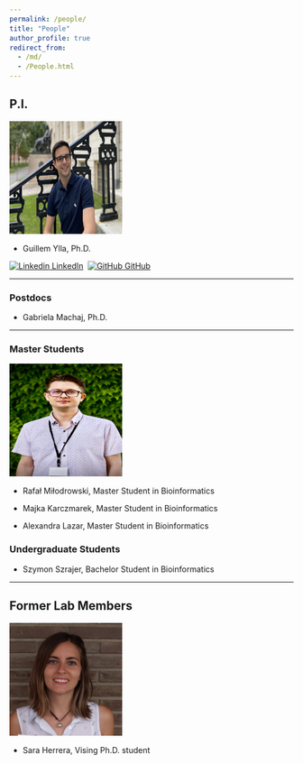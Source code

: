 ```yaml
---
permalink: /people/
title: "People"
author_profile: true
redirect_from: 
  - /md/
  - /People.html
---
```



## P.I.


<img src="../images/Ylla_Harvard1.jpg" alt="Ylla" width="200" height="200"/>

- Guillem Ylla, Ph.D.


[![Linkedin](https://i.stack.imgur.com/gVE0j.png) LinkedIn](https://www.linkedin.com/in/gylla)&nbsp;
[![GitHub](https://i.stack.imgur.com/tskMh.png) GitHub](https://github.com/guillemylla)

---

### Postdocs

- Gabriela Machaj, Ph.D.

---

### Master Students

<img src="../images/Rafal_M.png" alt="Sara" width="200" height="200"/>

- Rafał Miłodrowski, Master Student in Bioinformatics

- Majka Karczmarek, Master Student in Bioinformatics

- Alexandra Lazar, Master Student in Bioinformatics

### Undergraduate Students

- Szymon Szrajer, Bachelor Student in Bioinformatics


---

## Former Lab Members


<img src="../images/sara.jpg" alt="Sara" width="200" height="200"/>

- Sara Herrera, Vising Ph.D. student
